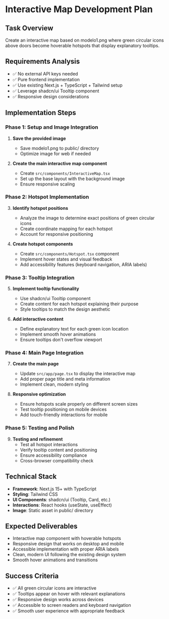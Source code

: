 # Interactive Map Development Plan

## Task Overview
Create an interactive map based on modelo1.png where green circular icons above doors become hoverable hotspots that display explanatory tooltips.

## Requirements Analysis
- ✅ No external API keys needed
- ✅ Pure frontend implementation
- ✅ Use existing Next.js + TypeScript + Tailwind setup
- ✅ Leverage shadcn/ui Tooltip component
- ✅ Responsive design considerations

## Implementation Steps

### Phase 1: Setup and Image Integration
1. **Save the provided image**
   - Save modelo1.png to public/ directory
   - Optimize image for web if needed

2. **Create the main interactive map component**
   - Create `src/components/InteractiveMap.tsx`
   - Set up the base layout with the background image
   - Ensure responsive scaling

### Phase 2: Hotspot Implementation
3. **Identify hotspot positions**
   - Analyze the image to determine exact positions of green circular icons
   - Create coordinate mapping for each hotspot
   - Account for responsive positioning

4. **Create hotspot components**
   - Create `src/components/Hotspot.tsx` component
   - Implement hover states and visual feedback
   - Add accessibility features (keyboard navigation, ARIA labels)

### Phase 3: Tooltip Integration
5. **Implement tooltip functionality**
   - Use shadcn/ui Tooltip component
   - Create content for each hotspot explaining their purpose
   - Style tooltips to match the design aesthetic

6. **Add interactive content**
   - Define explanatory text for each green icon location
   - Implement smooth hover animations
   - Ensure tooltips don't overflow viewport

### Phase 4: Main Page Integration
7. **Create the main page**
   - Update `src/app/page.tsx` to display the interactive map
   - Add proper page title and meta information
   - Implement clean, modern styling

8. **Responsive optimization**
   - Ensure hotspots scale properly on different screen sizes
   - Test tooltip positioning on mobile devices
   - Add touch-friendly interactions for mobile

### Phase 5: Testing and Polish
9. **Testing and refinement**
   - Test all hotspot interactions
   - Verify tooltip content and positioning
   - Ensure accessibility compliance
   - Cross-browser compatibility check

## Technical Stack
- **Framework**: Next.js 15+ with TypeScript
- **Styling**: Tailwind CSS
- **UI Components**: shadcn/ui (Tooltip, Card, etc.)
- **Interactions**: React hooks (useState, useEffect)
- **Image**: Static asset in public/ directory

## Expected Deliverables
- Interactive map component with hoverable hotspots
- Responsive design that works on desktop and mobile
- Accessible implementation with proper ARIA labels
- Clean, modern UI following the existing design system
- Smooth hover animations and transitions

## Success Criteria
- ✅ All green circular icons are interactive
- ✅ Tooltips appear on hover with relevant explanations
- ✅ Responsive design works across devices
- ✅ Accessible to screen readers and keyboard navigation
- ✅ Smooth user experience with appropriate feedback
